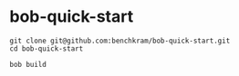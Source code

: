 # bob-quick-start

```shell
git clone git@github.com:benchkram/bob-quick-start.git
cd bob-quick-start 

bob build
```

